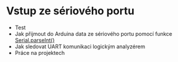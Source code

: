 # Vstup ze sériového portu

- Test
- Jak přijmout do Arduina data ze sériového portu pomocí funkce [Serial.parseInt()](https://www.itnetwork.cz/hardware-pc/arduino/programovaci-jazyk/cteni-uzivatelskych-vstupu-v-arduinu#_funkce-serial-parseint)
- Jak sledovat UART komunikaci logickým analyzérem
- Práce na projektech
